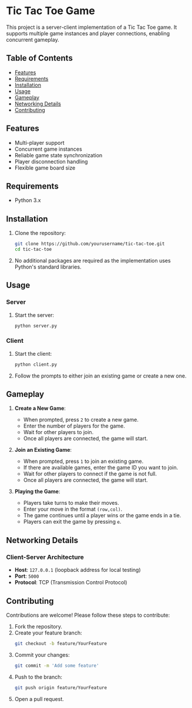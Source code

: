 # Tic Tac Toe Game

This project is a server-client implementation of a Tic Tac Toe game. It supports multiple game instances and player connections, enabling concurrent gameplay.

## Table of Contents

- [Features](#features)
- [Requirements](#requirements)
- [Installation](#installation)
- [Usage](#usage)
- [Gameplay](#gameplay)
- [Networking Details](#networking-details)
- [Contributing](#contributing)

## Features

- Multi-player support
- Concurrent game instances
- Reliable game state synchronization
- Player disconnection handling
- Flexible game board size

## Requirements

- Python 3.x

## Installation

1. Clone the repository:
    ```bash
    git clone https://github.com/yourusername/tic-tac-toe.git
    cd tic-tac-toe
    ```
2. No additional packages are required as the implementation uses Python's standard libraries.

## Usage

### Server

1. Start the server:
    ```bash
    python server.py
    ```

### Client

1. Start the client:
    ```bash
    python client.py
    ```
2. Follow the prompts to either join an existing game or create a new one.

## Gameplay

1. **Create a New Game**:
    - When prompted, press `2` to create a new game.
    - Enter the number of players for the game.
    - Wait for other players to join.
    - Once all players are connected, the game will start.

2. **Join an Existing Game**:
    - When prompted, press `1` to join an existing game.
    - If there are available games, enter the game ID you want to join.
    - Wait for other players to connect if the game is not full.
    - Once all players are connected, the game will start.

3. **Playing the Game**:
    - Players take turns to make their moves.
    - Enter your move in the format `(row,col)`.
    - The game continues until a player wins or the game ends in a tie.
    - Players can exit the game by pressing `e`.

## Networking Details

### Client-Server Architecture

- **Host**: `127.0.0.1` (loopback address for local testing)
- **Port**: `5000`
- **Protocol**: TCP (Transmission Control Protocol)

## Contributing

Contributions are welcome! Please follow these steps to contribute:

1. Fork the repository.
2. Create your feature branch:
    ```bash
    git checkout -b feature/YourFeature
    ```
3. Commit your changes:
    ```bash
    git commit -m 'Add some feature'
    ```
4. Push to the branch:
    ```bash
    git push origin feature/YourFeature
    ```
5. Open a pull request.
